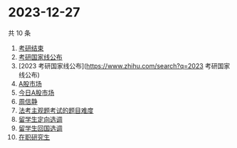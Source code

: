 # 2023-12-27

共 10 条

<!-- BEGIN -->
<!-- 最后更新时间 Wed Dec 27 2023 02:09:24 GMT+0800 (China Standard Time) -->

1. [考研结束](https://www.zhihu.com/search?q=考研结束)
1. [考研国家线公布](https://www.zhihu.com/search?q=考研国家线公布)
1. [2023 考研国家线公布](https://www.zhihu.com/search?q=2023 考研国家线公布)
1. [A股市场](https://www.zhihu.com/search?q=A股市场)
1. [今日A股市场](https://www.zhihu.com/search?q=今日A股市场)
1. [周信静](https://www.zhihu.com/search?q=周信静)
1. [法考主观题考试的题目难度](https://www.zhihu.com/search?q=法考主观题考试的题目难度)
1. [留学生定向选调](https://www.zhihu.com/search?q=留学生定向选调)
1. [留学生回国选调](https://www.zhihu.com/search?q=留学生回国选调)
1. [在职研究生](https://www.zhihu.com/search?q=在职研究生)

<!-- END -->

